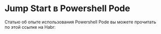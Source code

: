 # Jump Start в Powershell Pode
Статью об опыте использования Powershell Pode вы можете прочитать по этой ссылке на Habr: 


